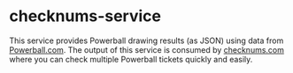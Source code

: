# checknums-service

This service provides Powerball drawing results (as JSON) using data from [Powerball.com](http://powerball.com). The output of this service is consumed by [checknums.com](https://checknums.com) where you can check multiple Powerball tickets quickly and easily.

